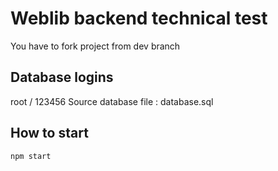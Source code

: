 # Weblib backend technical test

You have to fork project from dev branch

## Database logins

root / 123456
Source database file : database.sql

## How to start

```npm start```

